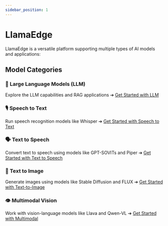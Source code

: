 ```yaml
---
sidebar_position: 1
---
```


# LlamaEdge

LlamaEdge is a versatile platform supporting multiple types of AI models and applications:

## Model Categories

### 🤖 Large Language Models (LLM)
Explore the LLM capabilities and RAG applications
➔ [Get Started with LLM](docs/category/llm)

### 🎙️ Speech to Text
Run speech recognition models like Whisper
➔ [Get Started with Speech to Text](docs/category/speech-to-text)

### 🗣️ Text to Speech
Convert text to speech using models like GPT-SOVITs and Piper
➔ [Get Started with Text to Speech](docs/category/text-to-speech)

### 🎨 Text to Image
Generate images using models like Stable Diffusion and FLUX
➔ [Get Started with Text-to-Image](docs/category/text-to-image)

### 👁️ Multimodal Vision
Work with vision-language models like Llava and Qwen-VL
➔ [Get Started with Multimodal](docs/category/multimodal)